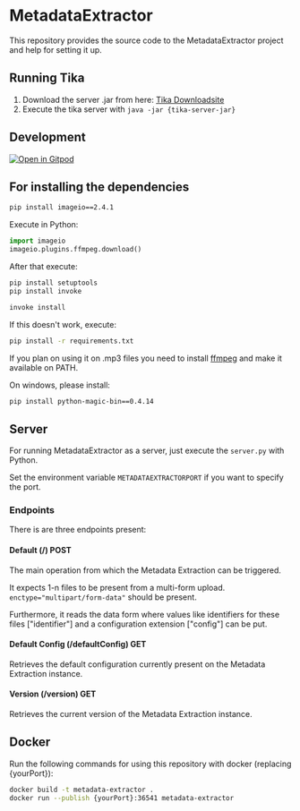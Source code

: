 # MetadataExtractor

This repository provides the source code to the MetadataExtractor project and help for setting it up.

## Running Tika

1) Download the server .jar from here: [Tika Downloadsite](https://tika.apache.org/download.html)
2) Execute the tika server with `java -jar {tika-server-jar}`

## Development

[![Open in Gitpod](https://gitpod.io/button/open-in-gitpod.svg)](https://gitpod.io/#https://git.rwth-aachen.de/coscine/research/metadataextractor)

## For installing the dependencies

```bash
pip install imageio==2.4.1
```

Execute in Python:

```python
import imageio
imageio.plugins.ffmpeg.download()
```

After that execute:

```bash
pip install setuptools
pip install invoke

invoke install
```

If this doesn't work, execute:

```bash
pip install -r requirements.txt
```

If you plan on using it on .mp3 files you need to install [ffmpeg](https://ffmpeg.zeranoe.com/builds/) and make it available on PATH.

On windows, please install:

```bash
pip install python-magic-bin==0.4.14
```

## Server

For running MetadataExtractor as a server, just execute the `server.py` with Python.

Set the environment variable `METADATAEXTRACTORPORT` if you want to specify the port.

### Endpoints

There is are three endpoints present:

#### Default (/) POST

The main operation from which the Metadata Extraction can be triggered.

It expects 1-n files to be present from a multi-form upload. `enctype="multipart/form-data"` should be present.

Furthermore, it reads the data form where values like identifiers for these files ["identifier"] and a configuration extension ["config"] can be put.

#### Default Config (/defaultConfig) GET

Retrieves the default configuration currently present on the Metadata Extraction instance.

#### Version (/version) GET

Retrieves the current version of the Metadata Extraction instance.

## Docker

Run the following commands for using this repository with docker (replacing {yourPort}):

```bash
docker build -t metadata-extractor .
docker run --publish {yourPort}:36541 metadata-extractor
```
